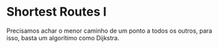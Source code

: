 # Shortest Routes I

Precisamos achar o menor caminho de um ponto a todos os outros, para isso, basta um algorítimo como Dijkstra.
